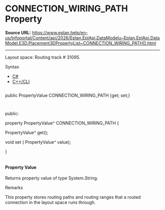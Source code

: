 # CONNECTION_WIRING_PATH Property

**Source URL:** https://www.eplan.help/en-us/Infoportal/Content/api/2026/Eplan.EplApi.DataModelu~Eplan.EplApi.DataModel.E3D.Placement3DPropertyList~CONNECTION_WIRING_PATH().html

---

Layout space: Routing track # 31095.

Syntax

- [C#](#i-syntax-CS)
- [C++/CLI](#i-syntax-CPP2005)

```
```
public PropertyValue CONNECTION_WIRING_PATH {get; set;}
```
```

```
```
public:

property PropertyValue^ CONNECTION_WIRING_PATH {

   PropertyValue^ get();

   void set (    PropertyValue^ value);

}
```
```

#### Property Value

Returns property value of type System.String.

Remarks

This property stores routing paths and routing ranges that a routed connection in the layout space runs through.
